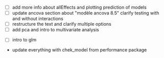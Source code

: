 * [ ] add more info about allEffects and plotting prediction of models
* [ ] update ancova section about "modèle ancova 8.5" clarify testing with and without interactions
* [ ] restructure the text and clarify multiple options
* [ ] add pca and intro to multivariate analysis
- [ ] intro to glm
- update everything with chek_model from performance package